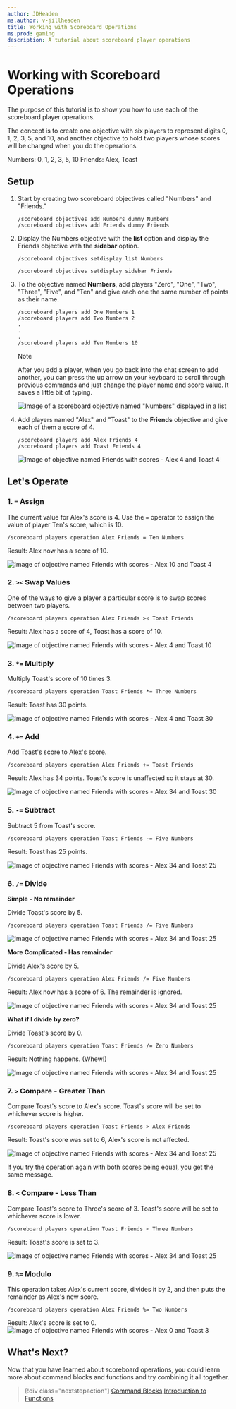 ```yaml
---
author: JDHeaden
ms.author: v-jillheaden
title: Working with Scoreboard Operations
ms.prod: gaming
description: A tutorial about scoreboard player operations
---
```


# Working with Scoreboard Operations

The purpose of this tutorial is to show you how to use each of the scoreboard player operations.

The concept is to create one objective with six players to represent digits 0, 1, 2, 3, 5, and 10, and another objective to hold two players whose scores will be changed when you do the operations.

Numbers: 0, 1, 2, 3, 5, 10
Friends: Alex, Toast

## Setup

1. Start by creating two scoreboard objectives called "Numbers" and "Friends."

    ```
    /scoreboard objectives add Numbers dummy Numbers
    /scoreboard objectives add Friends dummy Friends
    ```

1. Display the Numbers objective with the **list** option and display the Friends objective with the **sidebar** option.

    ```
    /scoreboard objectives setdisplay list Numbers
    ```



    ```
    /scoreboard objectives setdisplay sidebar Friends
    ```


1. To the objective named **Numbers**, add players "Zero", "One", "Two", "Three", "Five", and "Ten" and give each one the same number of points as their name.

    ```
    /scoreboard players add One Numbers 1
    /scoreboard players add Two Numbers 2
    .
    .
    .
    /scoreboard players add Ten Numbers 10
    ```

    >[!Note]
    > After you add a player, when you go back into the chat screen to add another, you can press the up arrow on your keyboard to scroll through previous commands and just change the player name and score value. It saves a little bit of typing.

    ![Image of a scoreboard objective named "Numbers" displayed in a list](Media/Commands/scoreboard_ops_numbers_0123510.png)

1. Add players named "Alex" and "Toast" to the **Friends** objective and give each of them a score of 4.

    ```
    /scoreboard players add Alex Friends 4
    /scoreboard players add Toast Friends 4
    ```

     ![Image of objective named Friends with scores - Alex 4 and Toast 4](Media/Commands/scoreboard_ops_friends_4_4.png)


## Let's Operate

### 1. `=` Assign

The current value for Alex's score is 4. Use the `=` operator to assign the value of player Ten's score, which is 10.

```
/scoreboard players operation Alex Friends = Ten Numbers
```
Result: Alex now has a score of 10.

![Image of objective named Friends with scores - Alex 10 and Toast 4](Media/Commands/scoreboard_ops_friends_10_4.png)

### 2. `><` Swap Values

One of the ways to give a player a particular score is to swap scores between two players.

```
/scoreboard players operation Alex Friends >< Toast Friends
```

Result: Alex has a score of 4, Toast has a score of 10.

![Image of objective named Friends with scores - Alex 4 and Toast 10](Media/Commands/scoreboard_ops_friends_4_10.png)


### 3. `*=` Multiply

Multiply Toast's score of 10 times 3.

```
/scoreboard players operation Toast Friends *= Three Numbers
```

Result: Toast has 30 points.

![Image of objective named Friends with scores - Alex 4 and Toast 30](Media/Commands/scoreboard_ops_friends_30_4.png)

### 4. `+=` Add

Add Toast's score to Alex's score.

```
/scoreboard players operation Alex Friends += Toast Friends
```

Result: Alex has 34 points. Toast's score is unaffected so it stays at 30.

![Image of objective named Friends with scores - Alex 34 and Toast 30](Media/Commands/scoreboard_ops_friends_34_30.png)

### 5. `-=` Subtract

Subtract 5 from Toast's score.

```
/scoreboard players operation Toast Friends -= Five Numbers
```

Result: Toast has 25 points.

![Image of objective named Friends with scores - Alex 34 and Toast 25](Media/Commands/scoreboard_ops_friends_34_25.png)

### 6. `/=` Divide

**Simple - No remainder** 

Divide Toast's score by 5.

```
/scoreboard players operation Toast Friends /= Five Numbers
```

![Image of objective named Friends with scores - Alex 34 and Toast 25](Media/Commands/scoreboard_ops_friends_34_5.png)

**More Complicated - Has remainder** 

Divide Alex's score by 5.

```
/scoreboard players operation Alex Friends /= Five Numbers
```

Result: Alex now has a score of 6. The remainder is ignored.

![Image of objective named Friends with scores - Alex 34 and Toast 25](Media/Commands/scoreboard_ops_friends_6_5.png)

**What if I divide by zero?**

Divide Toast's score by 0.

```
/scoreboard players operation Toast Friends /= Zero Numbers
```

Result: Nothing happens. (Whew!)

![Image of objective named Friends with scores - Alex 34 and Toast 25](Media/Commands/scoreboard_ops_friends_5_6.png)

### 7. `>` Compare - Greater Than

Compare Toast's score to Alex's score. Toast's score will be set to
 whichever score is higher.

```
/scoreboard players operation Toast Friends > Alex Friends
```

Result: Toast's score was set to 6, Alex's score is not affected.

![Image of objective named Friends with scores - Alex 34 and Toast 25](Media/Commands/scoreboard_ops_friends_6_6.png)

If you try the operation again with both scores being equal, you get the same message.

### 8. `<` Compare - Less Than

Compare Toast's score to Three's score of 3. Toast's score will be set to whichever score is lower.

```
/scoreboard players operation Toast Friends < Three Numbers
```

Result: Toast's score is set to 3.

![Image of objective named Friends with scores - Alex 34 and Toast 25](Media/Commands/scoreboard_ops_friends_6_3.png)


### 9. `%=` Modulo

This operation takes Alex's current score, divides it by 2, and then puts the remainder as Alex's new score.

```
/scoreboard players operation Alex Friends %= Two Numbers
```

Result: Alex's score is set to 0.
![Image of objective named Friends with scores - Alex 0 and Toast 3](Media/Commands/scoreboard_ops_friends_0_3.png)

## What's Next?

Now that you have learned about scoreboard operations, you could learn more about command blocks and functions and try combining it all together.

> [!div class="nextstepaction"]
> [Command Blocks](CommandBlocks.md)
> [Introduction to Functions](FunctionsIntro.md)